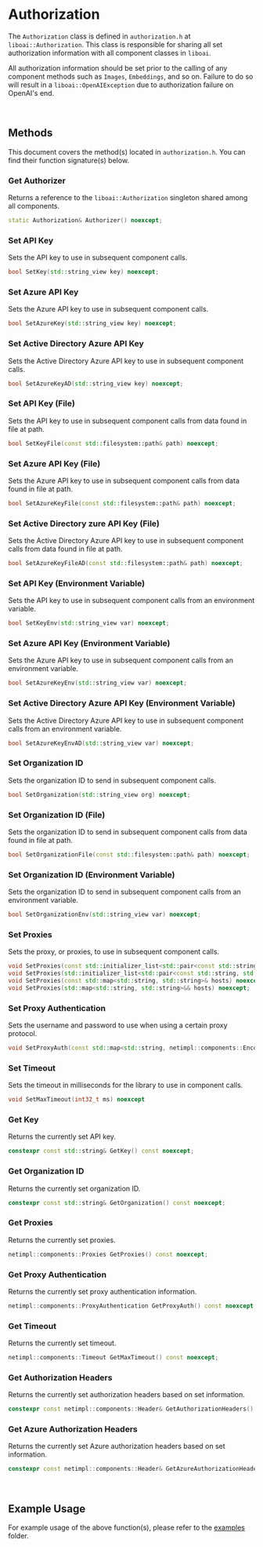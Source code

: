 <h1>Authorization</h1>
<p>The <code>Authorization</code> class is defined in <code>authorization.h</code> at <code>liboai::Authorization</code>. This class is responsible for sharing all set authorization information with all component classes in <code>liboai</code>.

All authorization information should be set prior to the calling of any component methods such as <code>Images</code>, <code>Embeddings</code>, and so on. Failure to do so will result in a <code>liboai::OpenAIException</code> due to authorization failure on OpenAI's end.</p>

<br>
<h2>Methods</h2>
<p>This document covers the method(s) located in <code>authorization.h</code>. You can find their function signature(s) below.</p>

<h3>Get Authorizer</h3>
<p>Returns a reference to the <code>liboai::Authorization</code> singleton shared among all components.</p>

```cpp
static Authorization& Authorizer() noexcept;
```

<h3>Set API Key</h3>
<p>Sets the API key to use in subsequent component calls.</p>

```cpp
bool SetKey(std::string_view key) noexcept;
```

<h3>Set Azure API Key</h3>
<p>Sets the Azure API key to use in subsequent component calls.</p>

```cpp
bool SetAzureKey(std::string_view key) noexcept;
```

<h3>Set Active Directory Azure API Key</h3>
<p>Sets the Active Directory Azure API key to use in subsequent component calls.</p>

```cpp
bool SetAzureKeyAD(std::string_view key) noexcept;
```

<h3>Set API Key (File)</h3>
<p>Sets the API key to use in subsequent component calls from data found in file at path.</p>

```cpp
bool SetKeyFile(const std::filesystem::path& path) noexcept;
```

<h3>Set Azure API Key (File)</h3>
<p>Sets the Azure API key to use in subsequent component calls from data found in file at path.</p>

```cpp
bool SetAzureKeyFile(const std::filesystem::path& path) noexcept;
```

<h3>Set Active Directory zure API Key (File)</h3>
<p>Sets the Active Directory Azure API key to use in subsequent component calls from data found in file at path.</p>

```cpp
bool SetAzureKeyFileAD(const std::filesystem::path& path) noexcept;
```

<h3>Set API Key (Environment Variable)</h3>
<p>Sets the API key to use in subsequent component calls from an environment variable.</p>

```cpp
bool SetKeyEnv(std::string_view var) noexcept;
```

<h3>Set Azure API Key (Environment Variable)</h3>
<p>Sets the Azure API key to use in subsequent component calls from an environment variable.</p>

```cpp
bool SetAzureKeyEnv(std::string_view var) noexcept;
```

<h3>Set Active Directory Azure API Key (Environment Variable)</h3>
<p>Sets the Active Directory Azure API key to use in subsequent component calls from an environment variable.</p>

```cpp
bool SetAzureKeyEnvAD(std::string_view var) noexcept;
```
 
<h3>Set Organization ID</h3>
<p>Sets the organization ID to send in subsequent component calls.</p>

```cpp
bool SetOrganization(std::string_view org) noexcept;
```

<h3>Set Organization ID (File)</h3>
<p>Sets the organization ID to send in subsequent component calls from data found in file at path.</p>

```cpp
bool SetOrganizationFile(const std::filesystem::path& path) noexcept;
```

<h3>Set Organization ID (Environment Variable)</h3>
<p>Sets the organization ID to send in subsequent component calls from an environment variable.</p>

```cpp
bool SetOrganizationEnv(std::string_view var) noexcept;
```

<h3>Set Proxies</h3>
<p>Sets the proxy, or proxies, to use in subsequent component calls.</p>

```cpp
void SetProxies(const std::initializer_list<std::pair<const std::string, std::string>>& hosts) noexcept;
void SetProxies(std::initializer_list<std::pair<const std::string, std::string>>&& hosts) noexcept;
void SetProxies(const std::map<std::string, std::string>& hosts) noexcept;
void SetProxies(std::map<std::string, std::string>&& hosts) noexcept;
```

<h3>Set Proxy Authentication</h3>
<p>Sets the username and password to use when using a certain proxy protocol.</p>

```cpp
void SetProxyAuth(const std::map<std::string, netimpl::components::EncodedAuthentication>& proto_up) noexcept;
```

<h3>Set Timeout</h3>
<p>Sets the timeout in milliseconds for the library to use in component calls.</p>

```cpp
void SetMaxTimeout(int32_t ms) noexcept
```

<h3>Get Key</h3>
<p>Returns the currently set API key.</p>

```cpp
constexpr const std::string& GetKey() const noexcept;
```

<h3>Get Organization ID</h3>
<p>Returns the currently set organization ID.</p>

```cpp
constexpr const std::string& GetOrganization() const noexcept;
```


<h3>Get Proxies</h3>
<p>Returns the currently set proxies.</p>

```cpp
netimpl::components::Proxies GetProxies() const noexcept;
```

<h3>Get Proxy Authentication</h3>
<p>Returns the currently set proxy authentication information.</p>

```cpp
netimpl::components::ProxyAuthentication GetProxyAuth() const noexcept;
```

<h3>Get Timeout</h3>
<p>Returns the currently set timeout.</p>

```cpp
netimpl::components::Timeout GetMaxTimeout() const noexcept;
```

<h3>Get Authorization Headers</h3>
<p>Returns the currently set authorization headers based on set information.</p>

```cpp
constexpr const netimpl::components::Header& GetAuthorizationHeaders() const noexcept;
```

<h3>Get Azure Authorization Headers</h3>
<p>Returns the currently set Azure authorization headers based on set information.</p>

```cpp
constexpr const netimpl::components::Header& GetAzureAuthorizationHeaders() const noexcept;
```

<br>
<h2>Example Usage</h2>
<p>For example usage of the above function(s), please refer to the <a href="./examples">examples</a> folder.
